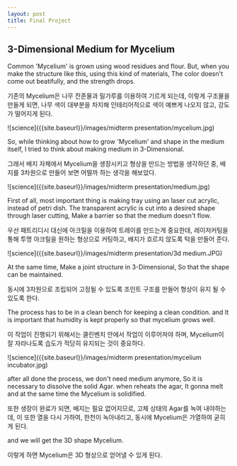 ```yaml
---
layout: post
title: Final Project
---
```


## 3-Dimensional Medium for Mycelium

Common 'Mycelium' is grown using wood residues and flour.
But, when you make the structure like this, using this kind of materials,
The color doesn't come out beatifully, and the strength drops.

기존의 Mycelium은 나무 잔존물과 밀가루를 이용하여 기르게 되는데,
이렇게 구조물을 만들게 되면, 나무 색이 대부분을 차지해 인테리어적으로
색이 예쁘게 나오지 않고, 강도가 떨어지게 된다.

![science]({{site.baseurl}}/images/midterm presentation/mycelium.jpg)

So, while thinking about how to grow 'Mycelium' and shape in the medium itself,
I tried to think about making medium in 3-Dimensional.

그래서 배지 자체에서 Mycelium을 생장시키고 형상을 만드는 방법을 생각하던 중, 
배지를 3차원으로 만들어 보면 어떨까 하는 생각을 해보았다.

![science]({{site.baseurl}}/images/midterm presentation/medium.jpg)

First of all, most important thing is making tray using an laser cut acrylic, instead of petri dish.
The transparent acrylic is cut into a desired shape through laser cutting, 
Make a barrier so that the medium doesn't flow.

우선 패트리디시 대신에 아크릴을 이용하여 트레이를 만드는게 중요한데, 
레이저커팅을 통해 투명 아크릴을 원하는 형상으로 커팅하고, 
배지가 흐르지 않도록 턱을 만들어 준다.

![science]({{site.baseurl}}/images/midterm presentation/3d medium.JPG)

At the same time, Make a joint structure in 3-Dimensional, So that the shape can be maintained.

동시에 3차원으로 조립되어 고정될 수 있도록 조인트 구조를 만들어
형상이 유지 될 수 있도록 한다.

The process has to be in a clean bench for keeping a clean condition.
and It is important that humidity is kept properly so that mycelium grows well.

이 작업이 진행되기 위해서는 클린벤치 안에서 작업이 이루어져야 하며,
Mycelium이 잘 자라나도록 습도가 적당히 유지되는 것이 중요하다.

![science]({{site.baseurl}}/images/midterm presentation/mycelium incubator.jpg)

after all done the process, we don't need medium anymore, So it is necessary to dissolve the solid Agar.
when reheats the agar, It gonna melt and at the same time the Mycelium is solidified.

또한 생장이 완료가 되면, 배지는 필요 없어지므로, 고체 상태의 Agar를 녹여 내야하는데,
이 또한 열을 다시 가하여, 한천이 녹아내리고, 동시에 Mycelium은 가열하여 굳히게 된다.

and we will get the 3D shape Mycelium.

이렇게 하면 Mycelium은 3D 형상으로 얻어낼 수 있게 된다.
